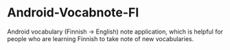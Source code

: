 Android-Vocabnote-FI
====================

Android vocabulary (Finnish -> English) note application, which is helpful for people who are learning Finnish to take note of new vocabularies.
